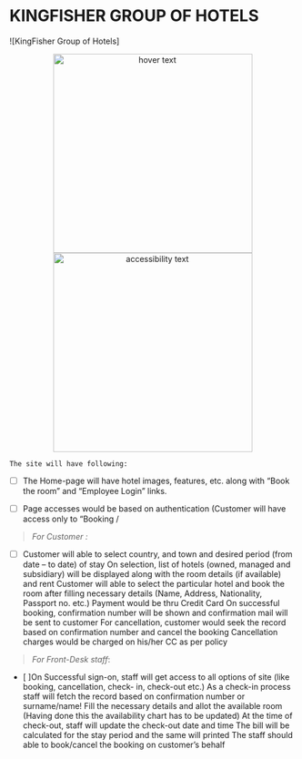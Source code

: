 # KINGFISHER GROUP OF HOTELS

![KingFisher Group of Hotels]
<p align="center">
  <img src="https://photos.app.goo.gl/RGanaXcYLCtw4ZZj7" width="350" title="hover text">
  <img src="https://photos.app.goo.gl/RGanaXcYLCtw4ZZj7" width="350" alt="accessibility text">
</p>


    The site will have following:

 - [ ] The Home-page will have hotel images, features, etc. along with
       “Book the room” and “Employee Login” links. 
     
 - [ ] Page accesses would
              be based on authentication (Customer will have access only to
              “Booking /

> *For Customer :*

 - [ ] Customer will able to select country, and town and desired period (from date – to date) of stay
On selection, list of hotels (owned, managed and subsidiary) will be displayed along with the
room details (if available) and rent
Customer will able to select the particular hotel and book the room after filling necessary details
(Name, Address, Nationality, Passport no. etc.)
Payment would be thru Credit Card
On successful booking, confirmation number will be shown and confirmation mail will be sent to
customer
For cancellation, customer would seek the record based on confirmation number and cancel the
booking
Cancellation charges would be charged on his/her CC as per policy

> *For Front-Desk staff*:

 - [ ]On Successful sign-on, staff will get access to all options of site (like booking, cancellation, check-
in, check-out etc.)
As a check-in process staff will fetch the record based on confirmation number or surname/name!
Fill the necessary details and allot the available room (Having done this the availability chart has
to be updated)
At the time of check-out, staff will update the check-out date and time
The bill will be calculated for the stay period and the same will printed
The staff should able to book/cancel the booking on customer’s behalf
